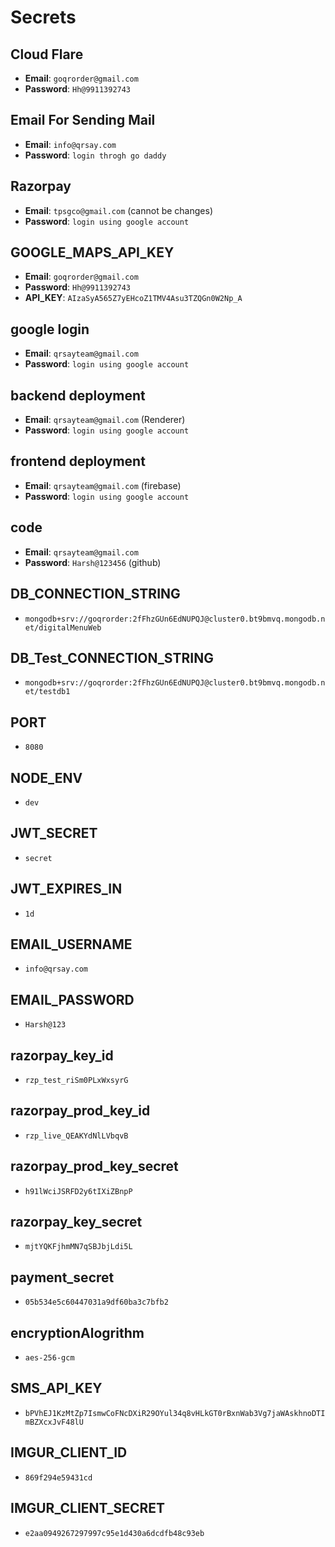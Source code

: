 # Secrets

## Cloud Flare

- **Email**: `goqrorder@gmail.com`
- **Password**: `Hh@9911392743`

## Email For Sending Mail

- **Email**: `info@qrsay.com`
- **Password**: `login throgh go daddy`

## Razorpay

- **Email**: `tpsgco@gmail.com` (cannot be changes)
- **Password**: `login using google account`

## GOOGLE_MAPS_API_KEY

- **Email**: `goqrorder@gmail.com`
- **Password**: `Hh@9911392743`
- **API_KEY**: `AIzaSyA565Z7yEHcoZ1TMV4Asu3TZQGn0W2Np_A`

## google login

- **Email**: `qrsayteam@gmail.com`
- **Password**: `login using google account`

## backend deployment

- **Email**: `qrsayteam@gmail.com` (Renderer)
- **Password**: `login using google account`

## frontend deployment

- **Email**: `qrsayteam@gmail.com` (firebase)
- **Password**: `login using google account`

## code

- **Email**: `qrsayteam@gmail.com`
- **Password**: `Harsh@123456` (github)

## DB_CONNECTION_STRING

- `mongodb+srv://goqrorder:2fFhzGUn6EdNUPQJ@cluster0.bt9bmvq.mongodb.net/digitalMenuWeb`

## DB_Test_CONNECTION_STRING

- `mongodb+srv://goqrorder:2fFhzGUn6EdNUPQJ@cluster0.bt9bmvq.mongodb.net/testdb1`

## PORT

- `8080`

## NODE_ENV

- `dev`

## JWT_SECRET

- `secret`

## JWT_EXPIRES_IN

- `1d`

## EMAIL_USERNAME

- `info@qrsay.com`

## EMAIL_PASSWORD

- `Harsh@123`

## razorpay_key_id

- `rzp_test_riSm0PLxWxsyrG`

## razorpay_prod_key_id

- `rzp_live_QEAKYdNlLVbqvB`

## razorpay_prod_key_secret

- `h91lWciJSRFD2y6tIXiZBnpP`

## razorpay_key_secret

- `mjtYQKFjhmMN7qSBJbjLdi5L`

## payment_secret

- `05b534e5c60447031a9df60ba3c7bfb2`

## encryptionAlogrithm

- `aes-256-gcm`

## SMS_API_KEY

- `bPVhEJ1KzMtZp7IsmwCoFNcDXiR29OYul34q8vHLkGT0rBxnWab3Vg7jaWAskhnoDTImBZXcxJvF48lU`

## IMGUR_CLIENT_ID

- `869f294e59431cd`

## IMGUR_CLIENT_SECRET

- `e2aa0949267297997c95e1d430a6dcdfb48c93eb`
